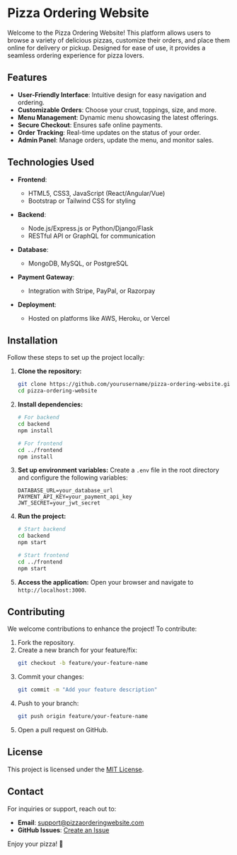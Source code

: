 # Pizza Ordering Website

Welcome to the Pizza Ordering Website! This platform allows users to browse a variety of delicious pizzas, customize their orders, and place them online for delivery or pickup. Designed for ease of use, it provides a seamless ordering experience for pizza lovers.

## Features

- **User-Friendly Interface**: Intuitive design for easy navigation and ordering.
- **Customizable Orders**: Choose your crust, toppings, size, and more.
- **Menu Management**: Dynamic menu showcasing the latest offerings.
- **Secure Checkout**: Ensures safe online payments.
- **Order Tracking**: Real-time updates on the status of your order.
- **Admin Panel**: Manage orders, update the menu, and monitor sales.

## Technologies Used

- **Frontend**:
  - HTML5, CSS3, JavaScript (React/Angular/Vue)
  - Bootstrap or Tailwind CSS for styling

- **Backend**:
  - Node.js/Express.js or Python/Django/Flask
  - RESTful API or GraphQL for communication

- **Database**:
  - MongoDB, MySQL, or PostgreSQL

- **Payment Gateway**:
  - Integration with Stripe, PayPal, or Razorpay

- **Deployment**:
  - Hosted on platforms like AWS, Heroku, or Vercel

## Installation

Follow these steps to set up the project locally:

1. **Clone the repository:**
   ```bash
   git clone https://github.com/yourusername/pizza-ordering-website.git
   cd pizza-ordering-website
   ```

2. **Install dependencies:**
   ```bash
   # For backend
   cd backend
   npm install
   
   # For frontend
   cd ../frontend
   npm install
   ```

3. **Set up environment variables:**
   Create a `.env` file in the root directory and configure the following variables:
   ```env
   DATABASE_URL=your_database_url
   PAYMENT_API_KEY=your_payment_api_key
   JWT_SECRET=your_jwt_secret
   ```

4. **Run the project:**
   ```bash
   # Start backend
   cd backend
   npm start

   # Start frontend
   cd ../frontend
   npm start
   ```

5. **Access the application:**
   Open your browser and navigate to `http://localhost:3000`.

## Contributing

We welcome contributions to enhance the project! To contribute:

1. Fork the repository.
2. Create a new branch for your feature/fix:
   ```bash
   git checkout -b feature/your-feature-name
   ```
3. Commit your changes:
   ```bash
   git commit -m "Add your feature description"
   ```
4. Push to your branch:
   ```bash
   git push origin feature/your-feature-name
   ```
5. Open a pull request on GitHub.

## License

This project is licensed under the [MIT License](LICENSE).

## Contact

For inquiries or support, reach out to:

- **Email**: support@pizzaorderingwebsite.com
- **GitHub Issues**: [Create an Issue](https://github.com/yourusername/pizza-ordering-website/issues)

Enjoy your pizza! 🍕

